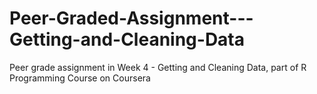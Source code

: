 # Peer-Graded-Assignment---Getting-and-Cleaning-Data
Peer grade assignment in Week 4 - Getting and Cleaning Data, part of R Programming Course on Coursera
